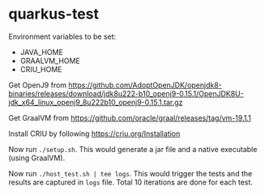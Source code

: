 # quarkus-test

Environment variables to be set:
* JAVA_HOME
* GRAALVM_HOME
* CRIU_HOME

Get OpenJ9 from https://github.com/AdoptOpenJDK/openjdk8-binaries/releases/download/jdk8u222-b10_openj9-0.15.1/OpenJDK8U-jdk_x64_linux_openj9_8u222b10_openj9-0.15.1.tar.gz

Get GraalVM from https://github.com/oracle/graal/releases/tag/vm-19.1.1

Install CRIU by following https://criu.org/Installation

Now run `./setup.sh`. This would generate a jar file and a native executable (using GraalVM).

Now run `./host_test.sh | tee logs`. This would trigger the tests and the results are captured in `logs` file.
Total 10 iterations are done for each test.
